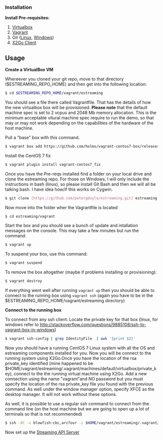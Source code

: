 
### Installation
**Install Pre-requisites:**

1. [Virtualbox](https://www.virtualbox.org/wiki/Downloads)
2. [Vagrant](https://www.vagrantup.com/downloads.html)
3. Git ([Linux](), [Windows](https://msysgit.github.io/))
5. [X2Go Client](http://wiki.x2go.org/doku.php/download:start)


## Usage

**Create a VirtualBox VM**

Whereever you cloned your git repo, move to that directory ($ESTREAMING_REPO_HOME) and then get into the following location:

```sh
$ cd $ESTREAMING_REPO_HOME/vagrant/estreaming
```

You should see a file there called Vagrantfile. That has the details of how the new virtualbox box will be provisioned. **Please note** that the default machine spec is set to 2 vcpus and 2048 Mb memory allocation. This is the minimum acceptable vitural machine spec require to run the demo, so that may or may not work depending on the capabilities of the hardware of the host machine.

Pull a "base" box with this command.
```sh
$ vagrant box add https://github.com/holms/vagrant-centos7-box/releases/download/7.1.1503.001/CentOS-7.1.1503-x86_64-netboot.box --name  CentOS-7.1.1503-x86_64
```
Install the CentOS 7 fix
```sh
$ vagrant plugin install vagrant-centos7_fix
```
Once you have the Pre-reqs installed find a folder on your local drive and clone the estreaming repo. For those on Windows, I will only include the instructions in bash (linux), so please install Git Bash  and then we will all be talking bash. I have idea how/if this works on Cygwin.

```sh
$ git clone [https://github.com/petergdoyle/estreaming.git] estreaming
```
Now move into the folder wher the Vagrantfile is located
```sh
$ cd estreaming/vagrant
```

Start the box and you should see a bunch of update and intallation messages on the console. This may take a few minutes but run the command:

```sh
$ vagrant up
```

To suspend your box, use this command:

```sh
$ vagrant suspend
```

To remove the box altogether (maybe if problems installing or provisioning):

```sh
$ vagrant destroy
```

If everything went well after running ```vagrant up``` then you should be able to connect to the running box using ```vagrant ssh``` (again you have to be in the $ESTREAMING_REPO_HOME/vagrant/estreaming directory)


**Connect to the running box**

To connect from any ssh client:
Locate the private key for that box (linux, for windows refer to http://stackoverflow.com/questions/9885108/ssh-to-vagrant-box-in-windows)

```sh
$ vagrant ssh-config | grep IdentityFile  | awk '{print $2}'
```


Now you should have a running CentOS 7 Linux system with all the OS and estreaming components installed for you. Now you will be connect to the running system using X2Go.Once you have the location of the rsa private_key identified (mine happened to be $HOME/vagrant/estreaming/.vagrant/machines/default/virtualbox/private_key), connect to the the running virtual machine using X2Go. Add a new connection using the name "vagrant"and NO password but you must specify the location of the rsa private_key file you found with the previous command. As well under the window manager option, specify XFCE as the desktop manager. It will not work without these options.


As well, it is possible to use a regular ssh command to connect from the command line (on the host machine but we are going to open up a lot of terminals so that is not recommended)

```sh
$ ssh -XC -c blowfish-cbc,arcfour -i $HOME/vagrant/estreaming/.vagrant/machines/default/virtualbox/private_key -l vagrant -p 2222 127.0.0.1
```


Now set up the [Streaming API Server](STREAMING_API_SERVER.md)
